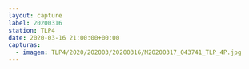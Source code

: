 ```yaml
---
layout: capture
label: 20200316
station: TLP4
date: 2020-03-16 21:00:00+00:00
capturas:
  - imagem: TLP4/2020/202003/20200316/M20200317_043741_TLP_4P.jpg
---
```

